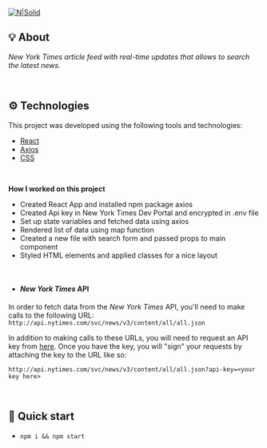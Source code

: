 [![N|Solid](https://static01.nyt.com/images/nytco/NYT-wordmark.png)](https://nodesource.com/products/nsolid)

## 💡 About

*New York Times article feed with real-time updates that allows to search the latest news.*
 
<br>

## ⚙ Technologies

This project was developed using the following tools and technologies:

- [React](https://create-react-app.dev/)
- [Axios](https://www.npmjs.com/package/axios)
- [CSS](https://developer.mozilla.org/en-US/docs/Web/CSS)

<br>

**How I worked on this project**

- Created React App and installed npm package axios
- Created Api key in New York Times Dev Portal and encrypted in .env file
- Set up state variables and fetched data using axios
- Rendered list of data using map function
- Created a new file with search form and passed props to main component
- Styled HTML elements and applied classes for a nice layout
 
<br>

* #### _New York Times_ API

In order to fetch data from the _New York Times_ API, you'll need to make calls to the following URL: `http://api.nytimes.com/svc/news/v3/content/all/all.json`

In addition to making calls to these URLs, you will need to request an API key from [here](https://developer.nytimes.com/signup). Once you have the key, you will "sign" your requests by attaching the key to the URL like so:
```
http://api.nytimes.com/svc/news/v3/content/all/all.json?api-key=<your key here>
```
<br>

## 🚀 Quick start

- ``npm i && npm start``